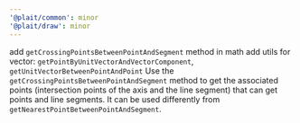 ```yaml
---
'@plait/common': minor
'@plait/draw': minor
---
```


add `getCrossingPointsBetweenPointAndSegment` method in math
add utils for vector: `getPointByUnitVectorAndVectorComponent`, `getUnitVectorBetweenPointAndPoint`
Use the `getCrossingPointsBetweenPointAndSegment` method to get the associated points (intersection points of the axis and the line segment) that can get points and line segments. It can be used differently from `getNearestPointBetweenPointAndSegment`.
